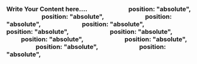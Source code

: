 ### Write Your Content here....                            position: "absolute",                            position: "absolute",                            position: "absolute",                            position: "absolute",                            position: "absolute",                            position: "absolute",                            position: "absolute",                            position: "absolute",                            position: "absolute",                            position: "absolute",